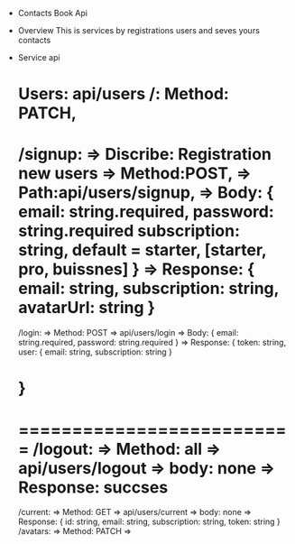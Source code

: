 - Contacts Book Api

- Overview
  This is services by registrations users and seves yours contacts

- Service api

  Users: api/users
  /: Method: PATCH,
  ======================
  /signup: =>
  Discribe: Registration new users
  =>
  Method:POST,
  =>
  Path:api/users/signup,
  =>
  Body: {
  email: string.required,
  password: string.required
  subscription: string, default = starter, [starter, pro, buissnes]
  }
  =>
  Response: {
  email: string,
  subscription: string,
  avatarUrl: string
  }
  ==========================
  /login: => Method: POST
  => api/users/login
  => Body: {
  email: string.required,
  password: string.required
  } =>
  Response: {
  token: string,
  user: {
  email: string,
  subscription: string
  }

  # }

  ==========================
  /logout: =>
  Method: all =>  
   api/users/logout
  => body: none
  =>
  Response: succses
  ==========================
  /current: => Method: GET
  => api/users/current
  => body: none
  => Response: {
  id: string,
  email: string,
  subscription: string,
  token: string
  }
  /avatars: => Method: PATCH
  =>
